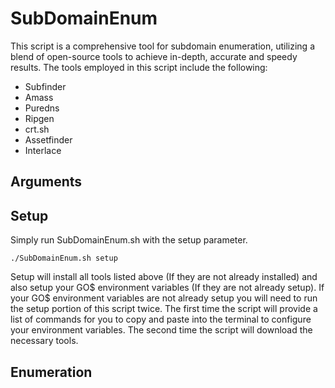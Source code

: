 # SubDomainEnum
This script is a comprehensive tool for subdomain enumeration, utilizing a blend of open-source tools to achieve in-depth, accurate and speedy results. The tools employed in this script include the following:
* Subfinder
* Amass
* Puredns
* Ripgen
* crt.sh
* Assetfinder
* Interlace


## Arguments


## Setup
Simply run SubDomainEnum.sh with the setup parameter.
```
./SubDomainEnum.sh setup
```

Setup will install all tools listed above (If they are not already installed) and also setup your GO$ environment variables (If they are not already setup). If your GO$ environment variables are not already setup you will need to run the setup portion of this script twice. The first time the script will provide a list of commands for you to copy and paste into the terminal to configure your environment variables. The second time the script will download the necessary tools. 

## Enumeration
